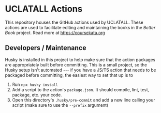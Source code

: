 # UCLATALL Actions

This repository houses the GitHub actions used by UCLATALL. These actions are used to facilitate editing and maintaining the books in the *Better Book* project. Read more at <https://coursekata.org>

## Developers / Maintenance

Husky is installed in this project to help make sure that the action packages are appropriately built before committing. This is a small project, so the Husky setup isn't automated --- if you have a JS/TS action that needs to be packaged before committing, the easiest way to set that up is to 

1. Run `npx husky install`
2. Add a script to the action's `package.json`. It should compile, lint, test, package, etc. your code.
3. Open this directory's `.husky/pre-commit` and add a new line calling your script (make sure to use the `--prefix` argument)
